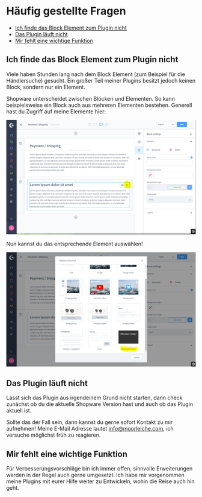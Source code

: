 # Häufig gestellte Fragen

- [Ich finde das Block Element zum Plugin nicht](#ich-finde-das-block-element-zum-plugin-nicht)
- [Das Plugin läuft nicht](#das-plugin-luft-nicht)
- [Mir fehlt eine wichtige Funktion](#mir-fehlt-eine-wichtige-funktion)

## Ich finde das Block Element zum Plugin nicht

Viele haben Stunden lang nach dem Block Element (zum Beispiel für die Händlersuche) gesucht. Ein großer Teil meiner Plugins besitzt jedoch keinen Block, sondern nur ein Element.

Shopware unterscheidet zwischen Blöcken und Elementen. So kann beispielsweise ein Block auch aus mehreren Elementen bestehen. Generell hast du Zugriff auf meine Elemente hier:

![Enkaufswelten Editor](images/faq-1-1.png)

Nun kannst du das entsprechende Element auswählen!

![Enkaufswelten Editor](images/faq-1-2.png)

## Das Plugin läuft nicht

Lässt sich das Plugin aus irgendeinem Grund nicht starten, dann check zunächst ob du die aktuelle Shopware Version hast und auch ob das Plugin aktuell ist.

Sollte das der Fall sein, dann kannst du gerne sofort Kontakt zu mir aufnehmen! Meine E-Mail Adresse lautet info@moorleiche.com, ich versuche möglichst früh zu reagieren.

## Mir fehlt eine wichtige Funktion

Für Verbesserungsvorschläge bin ich immer offen, sinnvolle Erweiterungen werden in der Regel auch gerne umgesetzt. Ich habe mir vorgenommen meine Plugins mit eurer Hilfe weiter zu Entwickeln, wohin die Reise auch hin geht.